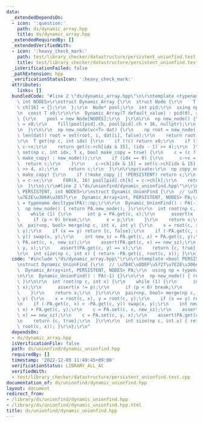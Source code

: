 ```yaml
---
data:
  _extendedDependsOn:
  - icon: ':question:'
    path: ds/dynamic_array.hpp
    title: ds/dynamic_array.hpp
  _extendedRequiredBy: []
  _extendedVerifiedWith:
  - icon: ':heavy_check_mark:'
    path: test/library_checker/datastructure/persistent_unionfind.test.cpp
    title: test/library_checker/datastructure/persistent_unionfind.test.cpp
  _isVerificationFailed: false
  _pathExtension: hpp
  _verificationStatusIcon: ':heavy_check_mark:'
  attributes:
    links: []
  bundledCode: "#line 2 \"ds/dynamic_array.hpp\"\n\r\ntemplate <typename T, bool PERSISTENT,\
    \ int NODES>\r\nstruct Dynamic_Array {\r\n  struct Node {\r\n    T x;\r\n    Node*\
    \ ch[16] = {};\r\n  };\r\n  Node* pool;\r\n  int pid;\r\n  using np = Node*;\r\
    \n  const T x0;\r\n\r\n  Dynamic_Array(T default_value) : pid(0), x0(default_value)\
    \ {\r\n    pool = new Node[NODES];\r\n  }\r\n\r\n  np new_node() {\r\n    pool[pid].x\
    \ = x0;\r\n    fill(pool[pid].ch, pool[pid].ch + 16, nullptr);\r\n    return &(pool[pid++]);\r\
    \n  }\r\n\r\n  np new_node(vc<T> dat) {\r\n    np root = new_node();\r\n    FOR(i,\
    \ len(dat)) root = set(root, i, dat[i], false);\r\n    return root;\r\n  }\r\n\
    \r\n  T get(np c, int idx) {\r\n    if (!c) return x0;\r\n    if (idx == 0) return\
    \ c->x;\r\n    return get(c->ch[idx & 15], (idx - 1) >> 4);\r\n  }\r\n\r\n  np\
    \ set(np c, int idx, T x, bool make_copy = true) {\r\n    c = (c ? copy_node(c,\
    \ make_copy) : new_node());\r\n    if (idx == 0) {\r\n      c->x = x;\r\n    \
    \  return c;\r\n    }\r\n    c->ch[idx & 15] = set(c->ch[idx & 15], (idx - 1)\
    \ >> 4, x);\r\n    return c;\r\n  }\r\n\r\nprivate:\r\n  np copy_node(np c, bool\
    \ make_copy) {\r\n    if (!make_copy || !PERSISTENT) return c;\r\n    pool[pid].x\
    \ = c->x;\r\n    FOR(k, 16) pool[pid].ch[k] = c->ch[k];\r\n    return &(pool[pid++]);\r\
    \n  }\r\n};\r\n#line 2 \"ds/unionfind/dynamic_unionfind.hpp\"\n\r\ntemplate <bool\
    \ PERSISTENT, int NODES>\r\nstruct Dynamic_UnionFind {\r\n  // \u7D4C\u8DEF\u5727\
    \u7E2E\u306A\u3057\r\n  Dynamic_Array<int, PERSISTENT, NODES> PA;\r\n  using np\
    \ = typename decltype(PA)::np;\r\n\r\n  Dynamic_UnionFind() : PA(-1) {}\r\n\r\n\
    \  np new_node() { return PA.new_node(); }\r\n\r\n  int root(np c, int x) {\r\n\
    \    while (1) {\r\n      int p = PA.get(c, x);\r\n      assert(x != p);\r\n \
    \     if (p < 0) break;\r\n      x = p;\r\n    }\r\n    return x;\r\n  }\r\n\r\
    \n  pair<np, bool> merge(np c, int x, int y) {\r\n    x = root(c, x), y = root(c,\
    \ y);\r\n    if (x == y) return {c, false};\r\n    if (-PA.get(c, x) < -PA.get(c,\
    \ y)) swap(x, y);\r\n    int new_sz = PA.get(c, x) + PA.get(c, y);\r\n    c =\
    \ PA.set(c, x, new_sz);\r\n    assert(PA.get(c, x) == new_sz);\r\n    c = PA.set(c,\
    \ y, x);\r\n    assert(PA.get(c, y) == x);\r\n    return {c, true};\r\n  }\r\n\
    \r\n  int size(np c, int x) { return -PA.get(c, root(c, x)); }\r\n};\r\n"
  code: "#include \"ds/dynamic_array.hpp\"\r\n\r\ntemplate <bool PERSISTENT, int NODES>\r\
    \nstruct Dynamic_UnionFind {\r\n  // \u7D4C\u8DEF\u5727\u7E2E\u306A\u3057\r\n\
    \  Dynamic_Array<int, PERSISTENT, NODES> PA;\r\n  using np = typename decltype(PA)::np;\r\
    \n\r\n  Dynamic_UnionFind() : PA(-1) {}\r\n\r\n  np new_node() { return PA.new_node();\
    \ }\r\n\r\n  int root(np c, int x) {\r\n    while (1) {\r\n      int p = PA.get(c,\
    \ x);\r\n      assert(x != p);\r\n      if (p < 0) break;\r\n      x = p;\r\n\
    \    }\r\n    return x;\r\n  }\r\n\r\n  pair<np, bool> merge(np c, int x, int\
    \ y) {\r\n    x = root(c, x), y = root(c, y);\r\n    if (x == y) return {c, false};\r\
    \n    if (-PA.get(c, x) < -PA.get(c, y)) swap(x, y);\r\n    int new_sz = PA.get(c,\
    \ x) + PA.get(c, y);\r\n    c = PA.set(c, x, new_sz);\r\n    assert(PA.get(c,\
    \ x) == new_sz);\r\n    c = PA.set(c, y, x);\r\n    assert(PA.get(c, y) == x);\r\
    \n    return {c, true};\r\n  }\r\n\r\n  int size(np c, int x) { return -PA.get(c,\
    \ root(c, x)); }\r\n};\r\n"
  dependsOn:
  - ds/dynamic_array.hpp
  isVerificationFile: false
  path: ds/unionfind/dynamic_unionfind.hpp
  requiredBy: []
  timestamp: '2022-12-05 11:49:45+09:00'
  verificationStatus: LIBRARY_ALL_AC
  verifiedWith:
  - test/library_checker/datastructure/persistent_unionfind.test.cpp
documentation_of: ds/unionfind/dynamic_unionfind.hpp
layout: document
redirect_from:
- /library/ds/unionfind/dynamic_unionfind.hpp
- /library/ds/unionfind/dynamic_unionfind.hpp.html
title: ds/unionfind/dynamic_unionfind.hpp
---
```

